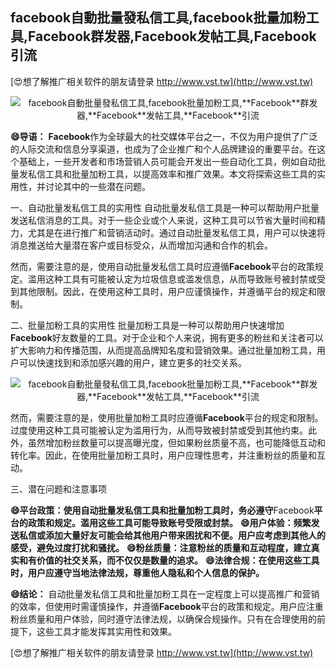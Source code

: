 ## **facebook自動批量發私信工具,facebook批量加粉工具,**Facebook**群发器,**Facebook**发帖工具,**Facebook**引流**

[😍想了解推广相关软件的朋友请登录 http://www.vst.tw](http://www.vst.tw)

 <center><img src="https://vst.tw/MP4/tuiguang/png/1.png" alt="facebook自動批量發私信工具,facebook批量加粉工具,**Facebook**群发器,**Facebook**发帖工具,**Facebook**引流"></center>

**😄导语：**
**Facebook**作为全球最大的社交媒体平台之一，不仅为用户提供了广泛的人际交流和信息分享渠道，也成为了企业推广和个人品牌建设的重要平台。在这个基础上，一些开发者和市场营销人员可能会开发出一些自动化工具，例如自动批量发私信工具和批量加粉工具，以提高效率和推广效果。本文将探索这些工具的实用性，并讨论其中的一些潜在问题。

一、自动批量发私信工具的实用性
自动批量发私信工具是一种可以帮助用户批量发送私信消息的工具。对于一些企业或个人来说，这种工具可以节省大量时间和精力，尤其是在进行推广和营销活动时。通过自动批量发私信工具，用户可以快速将消息推送给大量潜在客户或目标受众，从而增加沟通和合作的机会。

然而，需要注意的是，使用自动批量发私信工具时应遵循**Facebook**平台的政策规定。滥用这种工具有可能被认定为垃圾信息或滥发信息，从而导致账号被封禁或受到其他限制。因此，在使用这种工具时，用户应谨慎操作，并遵循平台的规定和限制。

二、批量加粉工具的实用性
批量加粉工具是一种可以帮助用户快速增加**Facebook**好友数量的工具。对于企业和个人来说，拥有更多的粉丝和关注者可以扩大影响力和传播范围，从而提高品牌知名度和营销效果。通过批量加粉工具，用户可以快速找到和添加感兴趣的用户，建立更多的社交关系。

 <center><img src="https://vst.tw/MP4/tuiguang/png/0.png" alt="facebook自動批量發私信工具,facebook批量加粉工具,**Facebook**群发器,**Facebook**发帖工具,**Facebook**引流"></center>

然而，需要注意的是，使用批量加粉工具时应遵循**Facebook**平台的规定和限制。过度使用这种工具可能被认定为滥用行为，从而导致被封禁或受到其他约束。此外，虽然增加粉丝数量可以提高曝光度，但如果粉丝质量不高，也可能降低互动和转化率。因此，在使用批量加粉工具时，用户应理性思考，并注重粉丝的质量和互动。

三、潜在问题和注意事项

**😄平台政策：使用自动批量发私信工具和批量加粉工具时，务必遵守**Facebook**平台的政策和规定。滥用这些工具可能导致账号受限或封禁。**
**😄用户体验：频繁发送私信或添加大量好友可能会给其他用户带来困扰和不便。用户应考虑到其他人的感受，避免过度打扰和骚扰。**
**😄粉丝质量：注意粉丝的质量和互动程度，建立真实和有价值的社交关系，而不仅仅是数量的追求。**
**😄法律合规：在使用这些工具时，用户应遵守当地法律法规，尊重他人隐私和个人信息的保护。**

**😄结论：**
自动批量发私信工具和批量加粉工具在一定程度上可以提高推广和营销的效率，但使用时需谨慎操作，并遵循**Facebook**平台的政策和规定。用户应注重粉丝质量和用户体验，同时遵守法律法规，以确保合规操作。只有在合理使用的前提下，这些工具才能发挥其实用性和效果。

[😍想了解推广相关软件的朋友请登录 http://www.vst.tw](http://www.vst.tw)



